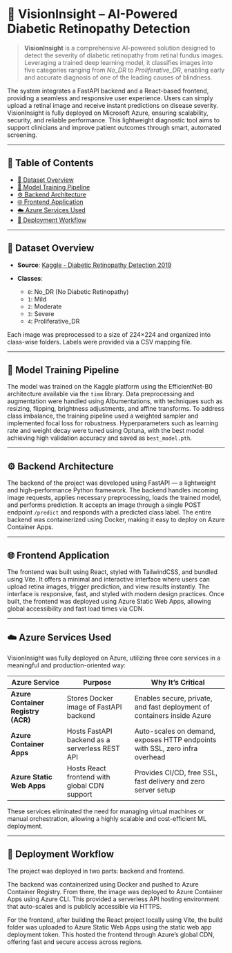 
# 🧠 VisionInsight – AI-Powered Diabetic Retinopathy Detection

> **VisionInsight** is a comprehensive AI-powered solution designed to detect the severity of diabetic retinopathy from retinal fundus images. Leveraging a trained deep learning model, it classifies images into five categories ranging from *No_DR* to *Proliferative_DR*, enabling early and accurate diagnosis of one of the leading causes of blindness. 

The system integrates a FastAPI backend and a React-based frontend, providing a seamless and responsive user experience. Users can simply upload a retinal image and receive instant predictions on disease severity. VisionInsight is fully deployed on Microsoft Azure, ensuring scalability, security, and reliable performance. This lightweight diagnostic tool aims to support clinicians and improve patient outcomes through smart, automated screening.


---

## 📌 Table of Contents
- [📂 Dataset Overview](#-dataset-overview)
- [🧠 Model Training Pipeline](#-model-training-pipeline)
- [⚙️ Backend Architecture](#️-backend-architecture)
- [🌐 Frontend Application](#-frontend-application)
- [☁️ Azure Services Used](#-azure-services-used)
- [🚀 Deployment Workflow](#-deployment-workflow)

---

## 📂 Dataset Overview

- **Source**: [Kaggle - Diabetic Retinopathy Detection 2019](https://www.kaggle.com/competitions/diabetic-retinopathy-detection)

- **Classes**:
  - `0`: No_DR (No Diabetic Retinopathy)
  - `1`: Mild
  - `2`: Moderate
  - `3`: Severe
  - `4`: Proliferative_DR

Each image was preprocessed to a size of 224×224 and organized into class-wise folders. Labels were provided via a CSV mapping file.

---

## 🧠 Model Training Pipeline

The model was trained on the Kaggle platform using the EfficientNet-B0 architecture available via the `timm` library. Data preprocessing and augmentation were handled using Albumentations, with techniques such as resizing, flipping, brightness adjustments, and affine transforms. To address class imbalance, the training pipeline used a weighted sampler and implemented focal loss for robustness. Hyperparameters such as learning rate and weight decay were tuned using Optuna, with the best model achieving high validation accuracy and saved as `best_model.pth`.

---

## ⚙️ Backend Architecture

The backend of the project was developed using FastAPI — a lightweight and high-performance Python framework. The backend handles incoming image requests, applies necessary preprocessing, loads the trained model, and performs prediction. It accepts an image through a single POST endpoint `/predict` and responds with a predicted class label. The entire backend was containerized using Docker, making it easy to deploy on Azure Container Apps.

---

## 🌐 Frontend Application

The frontend was built using React, styled with TailwindCSS, and bundled using Vite. It offers a minimal and interactive interface where users can upload retina images, trigger prediction, and view results instantly. The interface is responsive, fast, and styled with modern design practices. Once built, the frontend was deployed using Azure Static Web Apps, allowing global accessibility and fast load times via CDN.

---

## ☁️ Azure Services Used

VisionInsight was fully deployed on Azure, utilizing three core services in a meaningful and production-oriented way:

| Azure Service | Purpose | Why It’s Critical |
|---------------|---------|-------------------|
| **Azure Container Registry (ACR)** | Stores Docker image of FastAPI backend | Enables secure, private, and fast deployment of containers inside Azure |
| **Azure Container Apps** | Hosts FastAPI backend as a serverless REST API | Auto-scales on demand, exposes HTTP endpoints with SSL, zero infra overhead |
| **Azure Static Web Apps** | Hosts React frontend with global CDN support | Provides CI/CD, free SSL, fast delivery and zero server setup |

These services eliminated the need for managing virtual machines or manual orchestration, allowing a highly scalable and cost-efficient ML deployment.

---

## 🚀 Deployment Workflow

The project was deployed in two parts: backend and frontend.

The backend was containerized using Docker and pushed to Azure Container Registry. From there, the image was deployed to Azure Container Apps using Azure CLI. This provided a serverless API hosting environment that auto-scales and is publicly accessible via HTTPS.

For the frontend, after building the React project locally using Vite, the build folder was uploaded to Azure Static Web Apps using the static web app deployment token. This hosted the frontend through Azure’s global CDN, offering fast and secure access across regions.

